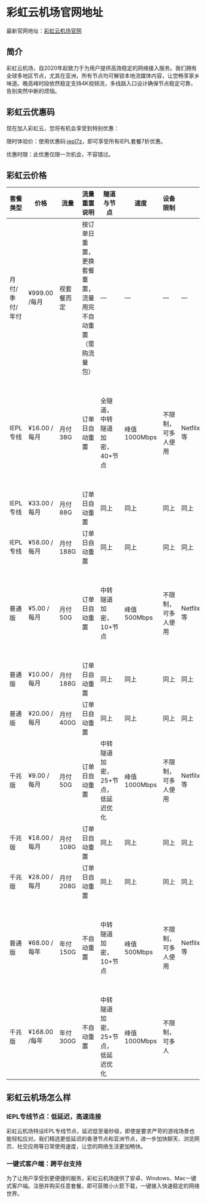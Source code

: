 # 彩虹云机场官网地址

最新官网地址：[彩虹云机场官网](https://cc1.caihongyun.one/#/register?code=apD1WiKh)


## 简介

彩虹云机场，自2020年起致力于为用户提供高效稳定的网络接入服务。我们拥有全球多地区节点，尤其在亚洲，所有节点均可解锁本地流媒体内容，让您畅享家乡味道。晚高峰时段依然稳定支持4K视频流，多线路入口设计确保节点稳定可靠，告别突然中断的烦恼。



## 彩虹云优惠码

现在加入彩虹云，您将有机会享受到特别优惠：

限时体验价：使用优惠码:[iepl7z](https://cc1.caihongyun.one/#/register?code=apD1WiKh)，即可享受所有IEPL套餐7折优惠。

优惠时限：此优惠仅限一次机会，不容错过。


## 彩虹云价格

| 套餐类型 | 价格            | 流量          | 流量重置说明                                  | 隧道与节点                                 | 速度       | 设备限制                  | 流媒体解锁                           | 其他说明                                                     |
|--------|---------------|-------------|------------------------------------------|---------------------------------------|----------|-----------------------|---------------------------------|----------------------------------------------------------|
| 月付/季付/年付 | ¥999.00 /每月    | 视套餐而定      | 按订单日重置，更换套餐重置，流量用完不自动重置（需购流量包） | —                                     | —        | —                     | —                               | 多次购买不增流量，延长到期                                 |
| IEPL专线 | ¥16.00 /每月    | 月付38G      | 订单日自动重置                                | 全隧道，中转隧道加密，40+节点                | 峰值1000Mbps | 不限制，可多人使用           | Netfilx/Disney+/ChatGPT等         | 送小火箭账号，禁止共享，可用IEPL广港游戏专线                    |
| IEPL专线 | ¥33.00 /每月    | 月付88G      | 订单日自动重置                                | 同上                                   | 同上      | 同上                     | 同上                             | 同上                                                      |
| IEPL专线 | ¥58.00 /每月    | 月付188G     | 订单日自动重置                                | 同上                                   | 同上      | 同上                     | 同上                             | 同上                                                      |
| 普通版   | ¥5.00 /每月     | 月付50G      | 订单日自动重置                                | 中转隧道加密，10+节点                      | 峰值500Mbps | 不限制，可多人使用           | Netfilx/Disney+/ChatGPT等         | 无IEPL广港游戏专线，需会用代理软件                             |
| 普通版   | ¥10.00 /每月    | 月付188G     | 订单日自动重置                                | 同上                                   | 同上      | 同上                     | 同上                             | 同上                                                      |
| 普通版   | ¥20.00 /每月    | 月付400G     | 订单日自动重置                                | 同上                                   | 同上      | 同上                     | 同上                             | 同上                                                      |
| 千兆版   | ¥9.00 /每月     | 月付50G      | 订单日自动重置                                | 中转隧道加密，25+节点，低延迟优化             | 峰值1000Mbps | 不限制，可多人使用           | Netfilx/Disney+/ChatGPT等         | 没有IEPL广港游戏专线                                           |
| 千兆版   | ¥18.00 /每月    | 月付108G     | 订单日自动重置                                | 同上                                   | 同上      | 同上                     | 同上                             | 同上                                                      |
| 千兆版   | ¥28.00 /每月    | 月付208G     | 订单日自动重置                                | 同上                                   | 同上      | 同上                     | 同上                             | 同上                                                      |
| 普通版   | ¥68.00 /每年    | 年付150G     | 不自动重置                                    | 中转隧道加密，10+节点                      | 峰值500Mbps | 不限制，可多人使用           | Netfilx/Disney+/ChatGPT等         | 无IEPL广港游戏专线，需会用代理软件                             |
| 千兆版   | ¥168.00 /每年   | 年付300G     | 不自动重置                                    | 中转隧道加密，25+节点，低延迟优化             | 峰值1000Mbps | 不限制，可多人



## 彩虹云机场怎么样

### IEPL专线节点：低延迟，高速连接
彩虹云机场特设IEPL专线节点，延迟低至毫秒级，即使是要求严苛的游戏场景也能轻松应对。我们精选更低延迟的香港节点和亚洲节点，进一步加快聊天、浏览网页、社交应用等日常使用速度，让您的网络生活更加畅快。

### 一键式客户端：跨平台支持
为了让用户享受到更便捷的服务，彩虹云机场提供了安卓、Windows、Mac一键式客户端。注册并购买任意套餐，即可获赠小火箭下载，一键接入快速稳定的网络世界。
